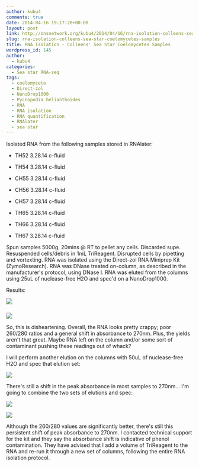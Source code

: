 ```yaml
---
author: kubu4
comments: true
date: 2014-04-16 19:17:28+00:00
layout: post
link: http://onsnetwork.org/kubu4/2014/04/16/rna-isolation-colleens-sea-star-coelomycetes-samples/
slug: rna-isolation-colleens-sea-star-coelomycetes-samples
title: RNA Isolation - Colleens' Sea Star Coelomycetes Samples
wordpress_id: 145
author:
  - kubu4
categories:
  - Sea star RNA-seq
tags:
  - coelomycete
  - Direct-zol
  - NanoDrop1000
  - Pycnopodia helianthoides
  - RNA
  - RNA isolation
  - RNA quantification
  - RNAlater
  - sea star
---
```


Isolated RNA from the following samples stored in RNAlater:




    
  * TH52 3.28.14 c-fluid

    
  * TH54 3.28.14 c-fluid

    
  * CH55 3.28.14 c-fluid

    
  * CH56 3.28.14 c-fluid

    
  * CH57 3.28.14 c-fluid

    
  * TH65 3.28.14 c-fluid

    
  * TH66 3.28.14 c-fluid

    
  * TH67 3.28.14 c-fluid



Spun samples 5000g, 20mins @ RT to pellet any cells. Discarded supe. Resuspended cells/debris in 1mL TriReagent. Disrupted cells by pipetting and vortexting. RNA was isolated using the Direct-zol RNA Miniprep Kit (ZymoResearch). RNA was DNase treated on-column, as described in the manufacturer's protocol, using DNase I. RNA was eluted from the columns using 25uL of nuclease-free H2O and spec'd on a NanoDrop1000.

Results:

![](http://eagle.fish.washington.edu/Arabidopsis/20140416%20-%20Sea%20star%20RNA%20DNased%20plots.JPG)



### 



![](http://eagle.fish.washington.edu/Arabidopsis/20140416%20-%20Sea%20star%20RNA%20DNased%20ODs.JPG)

So, this is disheartening. Overall, the RNA looks pretty crappy; poor 260/280 ratios and a general shift in absorbance to 270nm. Plus, the yields aren't that great. Maybe RNA left on the column and/or some sort of contaminant pushing these readings out of whack?

I will perform another elution on the columns with 50uL of nuclease-free H2O and spec that elution set:

![](http://eagle.fish.washington.edu/Arabidopsis/20140416%20-%20Sea%20star%20RNA%20DNased%20plots-02.JPG)

There's still a shift in the peak absorbance in most samples to 270nm... I'm going to combine the two sets of elutions and spec:

![](http://eagle.fish.washington.edu/Arabidopsis/20140416%20-%20Sea%20star%20RNA%20DNased%20plots-03.JPG)

![](http://eagle.fish.washington.edu/Arabidopsis/20140416%20-%20Sea%20star%20RNA%20DNased%20ODs-02.JPG)

Although the 260/280 values are significantly better, there's still this persistent shift of peak absorbance to 270nm. I contacted technical support for the kit and they say the absorbance shift is indicative of phenol contamination. They have advised that I add a volume of TriReagent to the RNA and re-run it through a new set of columns, following the entire RNA isolation protocol.
